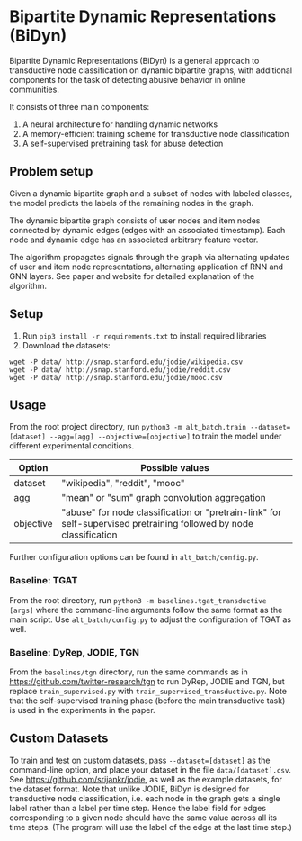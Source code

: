 # Bipartite Dynamic Representations (BiDyn)

Bipartite Dynamic Representations (BiDyn) is a general approach to transductive node classification on dynamic bipartite graphs, with additional components for the task of detecting abusive behavior in online communities.

It consists of three main components:
1. A neural architecture for handling dynamic networks
2. A memory-efficient training scheme for transductive node classification
3. A self-supervised pretraining task for abuse detection

## Problem setup
Given a dynamic bipartite graph and a subset of nodes with labeled classes, the model predicts the labels of the remaining nodes in the graph.

The dynamic bipartite graph consists of user nodes and item nodes connected by dynamic edges (edges with an associated timestamp). Each node and dynamic edge has an associated arbitrary feature vector.

The algorithm propagates signals through the graph via alternating updates of user and item node representations, alternating application of RNN and GNN layers. See paper and website for detailed explanation of the algorithm.

## Setup
1. Run `pip3 install -r requirements.txt` to install required libraries
2. Download the datasets:
```
wget -P data/ http://snap.stanford.edu/jodie/wikipedia.csv
wget -P data/ http://snap.stanford.edu/jodie/reddit.csv
wget -P data/ http://snap.stanford.edu/jodie/mooc.csv
```

## Usage
From the root project directory, run `python3 -m alt_batch.train --dataset=[dataset] --agg=[agg] --objective=[objective]` to train the model under different experimental conditions.

| Option | Possible values |
| ------------- | ------------- |
| dataset | "wikipedia", "reddit", "mooc" |
| agg | "mean" or "sum" graph convolution aggregation  |
| objective | "abuse" for node classification or "pretrain-link" for self-supervised pretraining followed by node classification |

Further configuration options can be found in `alt_batch/config.py`.

### Baseline: TGAT
From the root directory, run `python3 -m baselines.tgat_transductive [args]` where the command-line arguments follow the same format as the main script. Use `alt_batch/config.py` to adjust the configuration of TGAT as well.

### Baseline: DyRep, JODIE, TGN
From the `baselines/tgn` directory, run the same commands as in https://github.com/twitter-research/tgn to run DyRep, JODIE and TGN, but replace `train_supervised.py` with `train_supervised_transductive.py`. Note that the self-supervised training phase (before the main transductive task) is used in the experiments in the paper.

## Custom Datasets
To train and test on custom datasets, pass `--dataset=[dataset]` as the command-line option, and place your dataset in the file `data/[dataset].csv`. See https://github.com/srijankr/jodie, as well as the example datasets, for the dataset format. Note that unlike JODIE, BiDyn is designed for transductive node classification, i.e. each node in the graph gets a single label rather than a label per time step. Hence the label field for edges corresponding to a given node should have the same value across all its time steps. (The program will use the label of the edge at the last time step.)
